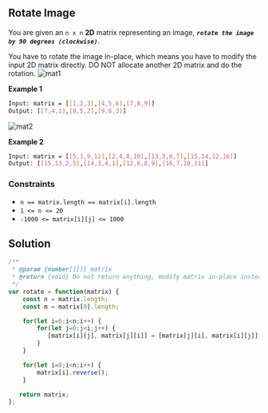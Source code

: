 
##  Rotate Image

You are given an ```n x n``` **2D** matrix representing an image, ***```rotate the image by 90 degrees (clockwise)```***.

You have to rotate the image in-place, which means you have to modify the input 2D matrix directly. DO NOT allocate another 2D matrix and do the rotation.
![mat1](https://github.com/surshreya/leetcode/assets/118065908/0a893714-1db1-4989-9e33-586dc2dff0e6)

**Example 1**
```bash
Input: matrix = [[1,2,3],[4,5,6],[7,8,9]]
Output: [[7,4,1],[8,5,2],[9,6,3]]
```
![mat2](https://github.com/surshreya/leetcode/assets/118065908/a2cfae88-0505-49ed-8f16-728bcfededb2)

**Example 2**
```bash
Input: matrix = [[5,1,9,11],[2,4,8,10],[13,3,6,7],[15,14,12,16]]
Output: [[15,13,2,5],[14,3,4,1],[12,6,8,9],[16,7,10,11]]
```

### Constraints

- ```n == matrix.length == matrix[i].length```
- ```1 <= n <= 20```
- ```-1000 <= matrix[i][j] <= 1000```

## Solution

```javascript
/**
 * @param {number[][]} matrix
 * @return {void} Do not return anything, modify matrix in-place instead.
 */
var rotate = function(matrix) {
    const n = matrix.length;
    const m = matrix[0].length;

    for(let i=0;i<n;i++) {
        for(let j=0;j<i;j++) {
           [matrix[i][j], matrix[j][i]] = [matrix[j][i], matrix[i][j]];
        }
    }

    for(let i=0;i<n;i++) {
        matrix[i].reverse();
    }

   return matrix;
};
```
